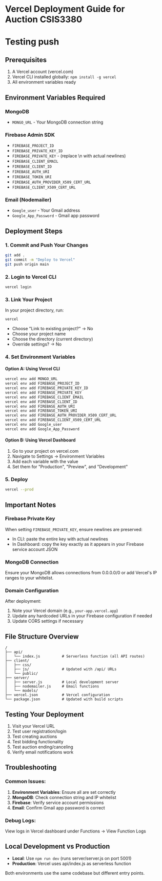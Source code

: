 # Vercel Deployment Guide for Auction CSIS3380
# Testing push
## Prerequisites
1. A Vercel account (vercel.com)
2. Vercel CLI installed globally: `npm install -g vercel`
3. All environment variables ready

## Environment Variables Required

### MongoDB
- `MONGO_URL` - Your MongoDB connection string

### Firebase Admin SDK
- `FIREBASE_PROJECT_ID`
- `FIREBASE_PRIVATE_KEY_ID` 
- `FIREBASE_PRIVATE_KEY` - (replace \n with actual newlines)
- `FIREBASE_CLIENT_EMAIL`
- `FIREBASE_CLIENT_ID`
- `FIREBASE_AUTH_URI`
- `FIREBASE_TOKEN_URI`
- `FIREBASE_AUTH_PROVIDER_X509_CERT_URL`
- `FIREBASE_CLIENT_X509_CERT_URL`

### Email (Nodemailer)
- `Google_user` - Your Gmail address
- `Google_App_Password` - Gmail app password

## Deployment Steps

### 1. Commit and Push Your Changes
```bash
git add .
git commit -m "Deploy to Vercel"
git push origin main
```

### 2. Login to Vercel CLI
```bash
vercel login
```

### 3. Link Your Project
In your project directory, run:
```bash
vercel
```
- Choose "Link to existing project?" → No
- Choose your project name
- Choose the directory (current directory)
- Override settings? → No

### 4. Set Environment Variables

#### Option A: Using Vercel CLI
```bash
vercel env add MONGO_URL
vercel env add FIREBASE_PROJECT_ID
vercel env add FIREBASE_PRIVATE_KEY_ID
vercel env add FIREBASE_PRIVATE_KEY
vercel env add FIREBASE_CLIENT_EMAIL
vercel env add FIREBASE_CLIENT_ID
vercel env add FIREBASE_AUTH_URI
vercel env add FIREBASE_TOKEN_URI
vercel env add FIREBASE_AUTH_PROVIDER_X509_CERT_URL
vercel env add FIREBASE_CLIENT_X509_CERT_URL
vercel env add Google_user
vercel env add Google_App_Password
```

#### Option B: Using Vercel Dashboard
1. Go to your project on vercel.com
2. Navigate to Settings → Environment Variables
3. Add each variable with the value
4. Set them for "Production", "Preview", and "Development"

### 5. Deploy
```bash
vercel --prod
```

## Important Notes

### Firebase Private Key
When setting `FIREBASE_PRIVATE_KEY`, ensure newlines are preserved:
- In CLI: paste the entire key with actual newlines
- In Dashboard: copy the key exactly as it appears in your Firebase service account JSON

### MongoDB Connection
Ensure your MongoDB allows connections from 0.0.0.0/0 or add Vercel's IP ranges to your whitelist.

### Domain Configuration
After deployment:
1. Note your Vercel domain (e.g., `your-app.vercel.app`)
2. Update any hardcoded URLs in your Firebase configuration if needed
3. Update CORS settings if necessary

## File Structure Overview
```
/
├── api/
│   └── index.js          # Serverless function (all API routes)
├── client/
│   ├── css/
│   ├── js/               # Updated with /api/ URLs
│   └── public/
├── server/
│   ├── server.js         # Local development server
│   ├── nodemailer.js     # Email functions
│   └── models/
├── vercel.json           # Vercel configuration
└── package.json          # Updated with build scripts
```

## Testing Your Deployment

1. Visit your Vercel URL
2. Test user registration/login
3. Test creating auctions
4. Test bidding functionality
5. Test auction ending/canceling
6. Verify email notifications work

## Troubleshooting

### Common Issues:
1. **Environment Variables**: Ensure all are set correctly
2. **MongoDB**: Check connection string and IP whitelist
3. **Firebase**: Verify service account permissions
4. **Email**: Confirm Gmail app password is correct

### Debug Logs:
View logs in Vercel dashboard under Functions → View Function Logs

## Local Development vs Production

- **Local**: Use `npm run dev` (runs server/server.js on port 5001)
- **Production**: Vercel uses api/index.js as serverless function

Both environments use the same codebase but different entry points.
